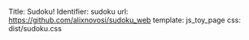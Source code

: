Title: Sudoku!
Identifier: sudoku
url: https://github.com/alixnovosi/sudoku_web
template: js_toy_page
css: dist/sudoku.css

<div id="app"></div>
<script src="/sudoku.js"></script>
